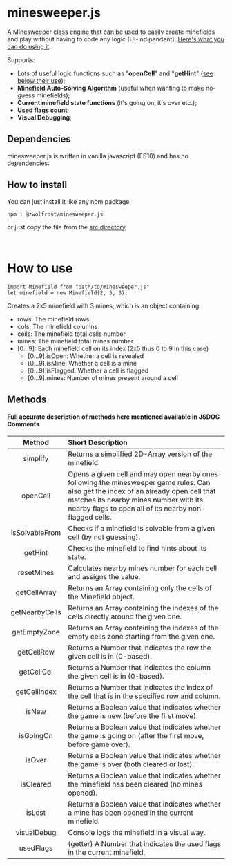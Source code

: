 # minesweeper.js
A Minesweeper class engine that can be used to easily create minefields and play without having to code any logic (UI-indipendent).
[Here's what you can do using it](https://github.com/zWolfrost/JSMinesweeper).

Supports:
- Lots of useful logic functions such as "**openCell**" and "**getHint**" ([see below their use](#methods));
- **Minefield Auto-Solving Algorithm** (useful when wanting to make no-guess minefields);
- **Current minefield state functions** (it's going on, it's over etc.);
- **Used flags count**;
- **Visual Debugging**;

## Dependencies
minesweeper.js is written in vanilla javascript (ES10) and has no dependencies.

## How to install
You can just install it like any npm package

```
npm i @zwolfrost/minesweeper.js
```

or just copy the file from the [src directory](src/minesweeper.js)

&nbsp;
# How to use
```
import Minefield from "path/to/minesweeper.js"
let minefield = new Minefield(2, 5, 3);
```

Creates a 2x5 minefield with 3 mines, which is an object containing:
 - rows:  The minefield rows
 - cols:  The minefield columns
 - cells: The minefield total cells number
 - mines: The minefield total mines number
 - [0...9]:           Each minefield cell on its index (2x5 thus 0 to 9 in this case)
   - [0...9].isOpen:    Whether a cell is revealed
   - [0...9].isMine:    Whether a cell is a mine
   - [0...9].isFlagged: Whether a cell is flagged
   - [0...9].mines:     Number of mines present around a cell


## Methods
#### Full accurate description of methods here mentioned available in JSDOC Comments

|      Method      | Short Description
|:----------------:|:-
| simplify         | Returns a simplified 2D-Array version of the minefield.
| openCell         | Opens a given cell and may open nearby ones following the minesweeper game rules. Can also get the index of an already open cell that matches its nearby mines number with its nearby flags to open all of its nearby non-flagged cells.
| isSolvableFrom   | Checks if a minefield is solvable from a given cell (by not guessing).
| getHint          | Checks the minefield to find hints about its state.
| resetMines       | Calculates nearby mines number for each cell and assigns the value.
| getCellArray     | Returns an Array containing only the cells of the Minefield object.
| getNearbyCells   | Returns an Array containing the indexes of the cells directly around the given one.
| getEmptyZone     | Returns an Array containing the indexes of the empty cells zone starting from the given one.
| getCellRow       | Returns a Number that indicates the row the given cell is in (0-based).
| getCellCol       | Returns a Number that indicates the column the given cell is in (0-based).
| getCellIndex     | Returns a Number that indicates the index of the cell that is in the specified row and column.
| isNew            | Returns a Boolean value that indicates whether the game is new (before the first move).
| isGoingOn        | Returns a Boolean value that indicates whether the game is going on (after the first move, before game over).
| isOver           | Returns a Boolean value that indicates whether the game is over (both cleared or lost).
| isCleared        | Returns a Boolean value that indicates whether the minefield has been cleared (no mines opened).
| isLost           | Returns a Boolean value that indicates whether a mine has been opened in the current minefield.
| visualDebug      | Console logs the minefield in a visual way.
| usedFlags        | (getter) A Number that indicates the used flags in the current minefield.